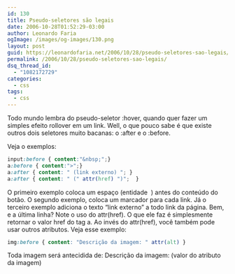 ```yaml
---
id: 130
title: Pseudo-seletores são legais
date: 2006-10-28T01:52:29-03:00
author: Leonardo Faria
ogImage: /images/og-images/130.png
layout: post
guid: https://leonardofaria.net/2006/10/28/pseudo-seletores-sao-legais/
permalink: /2006/10/28/pseudo-seletores-sao-legais/
dsq_thread_id:
  - "1082172729"
categories:
  - css
tags:
  - css
---
```

Todo mundo lembra do pseudo-seletor :hover, quando quer fazer um simples efeito rollover em um link. Well, o que pouco sabe é que existe outros dois seletores muito bacanas: o :after e o :before.

Veja o exemplos:

```css
input:before { content:"&nbsp;";}
a:before { content:">";}
a:after { content: " (link externo) "; }
a:after { content: " (" attr(href) ")";  }
```

O primeiro exemplo coloca um espaço (entidade &nbsp;) antes do conteúdo do botão. O segundo exemplo, coloca um marcador para cada link. Já o terceiro exemplo adiciona o texto &#8220;link externo&#8221; a todo link da página. Bem, e a última linha? Note o uso do attr(href). O que ele faz é simplesmente retornar o valor href do tag a. Ao invés do attr(href), você também pode usar outros atributos. Veja esse exemplo:

```css
img:before { content: "Descrição da imagem: " attr(alt) }
```

Toda imagem será antecidida de: Descrição da imagem: (valor do atributo da imagem)
